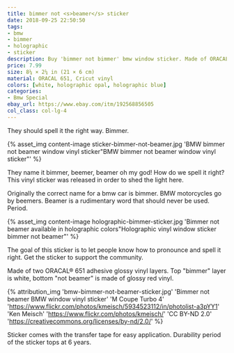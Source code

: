 ```yaml
---
title: bimmer not <s>beamer</s> sticker
date: 2018-09-25 22:50:50
tags:
- bmw
- bimmer
- holographic
- sticker
description: Buy 'bimmer not bimmer' bmw window sticker. Made of ORACAL 651 and Cricut holographic vinyl.
price: 7.99
size: 8¼ × 2¼ in (21 × 6 cm)
material: ORACAL 651, Cricut vinyl
colors: [white, holographic opal, holographic blue]
categories:
- Bmw Special
ebay_url: https://www.ebay.com/itm/192568856505
col_class: col-lg-4
---
```


They should spell it the right way. Bimmer.

<!-- more -->
{% asset_img content-image sticker-bimmer-not-beamer.jpg 'BMW bimmer not beamer window vinyl sticker"BMW bimmer not beamer window vinyl sticker"' %}

They name it bimmer, beemer, beamer oh my god! How do we spell it right? This vinyl sticker was released in order to shed the light here.

Originally the correct name for a bmw car is bimmer. BMW motorcycles go by beemers. Beamer is a rudimentary word that should never be used. Period.

{% asset_img content-image holographic-bimmer-sticker.jpg 'Bimmer not beamer available in holographic colors"Holographic vinyl window sticker bimmer not beamer"' %}

The goal of this sticker is to let people know how to pronounce and spell it right. Get the sticker to support the community.

Made of two ORACAL® 651 adhesive glossy vinyl layers. Top "bimmer" layer is white, bottom "not beamer" is made of glossy red vinyl.

{% attribution_img
  'bmw-bimmer-not-beamer-sticker.jpg'
  'Bimmer not beamer BMW window vinyl sticker'
  'M Coupe Turbo 4'
  'https://www.flickr.com/photos/kmeisch/5934523112/in/photolist-a3pYY1'
  'Ken Meisch'
  'https://www.flickr.com/photos/kmeisch/'
  'CC BY-ND 2.0'
  'https://creativecommons.org/licenses/by-nd/2.0/'
%}

Sticker comes with the transfer tape for easy application. Durability period of the sticker tops at 6 years.
